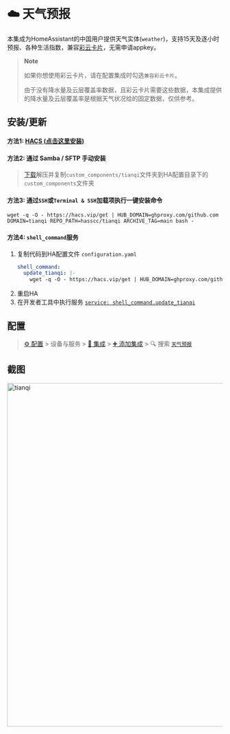 # ☁️ 天气预报


本集成为HomeAssistant的中国用户提供天气实体(`weather`)，支持15天及逐小时预报、各种生活指数，兼容[彩云卡片](https://github.com/fineemb/lovelace-colorfulclouds-weather-card)，无需申请appkey。


> **Note**
> 
> 如果你想使用彩云卡片，请在配置集成时勾选`兼容彩云卡片`。
>
> 由于没有降水量及云层覆盖率数据，且彩云卡片需要这些数据，本集成提供的降水量及云层覆盖率是根据天气状况给的固定数据，仅供参考。


<a name="install"></a>
## 安装/更新

#### 方法1: [HACS (**点击这里安装**)](https://my.home-assistant.io/redirect/hacs_repository/?owner=hasscc&repository=tianqi&category=integration)

#### 方法2: 通过 Samba / SFTP 手动安装
> [下载](https://github.com/hasscc/tianqi/archive/main.zip)解压并复制`custom_components/tianqi`文件夹到HA配置目录下的`custom_components`文件夹

#### 方法3: 通过`SSH`或`Terminal & SSH`加载项执行一键安装命令
```shell
wget -q -O - https://hacs.vip/get | HUB_DOMAIN=ghproxy.com/github.com DOMAIN=tianqi REPO_PATH=hasscc/tianqi ARCHIVE_TAG=main bash -
```

#### 方法4: `shell_command`服务
1. 复制代码到HA配置文件 `configuration.yaml`
    ```yaml
    shell_command:
      update_tianqi: |-
        wget -q -O - https://hacs.vip/get | HUB_DOMAIN=ghproxy.com/github.com DOMAIN=tianqi REPO_PATH=hasscc/tianqi ARCHIVE_TAG=main bash -
    ```
2. 重启HA
3. 在开发者工具中执行服务 [`service: shell_command.update_tianqi`](https://my.home-assistant.io/redirect/developer_call_service/?service=shell_command.update_tianqi)


<a name="config"></a>
## 配置

> [⚙️ 配置](https://my.home-assistant.io/redirect/config) > 设备与服务 > [🧩 集成](https://my.home-assistant.io/redirect/integrations) > [➕ 添加集成](https://my.home-assistant.io/redirect/config_flow_start?domain=tianqi) > 🔍 搜索 [`天气预报`](https://my.home-assistant.io/redirect/config_flow_start?domain=tianqi)


## 截图
<img width="800" alt="tianqi" src="https://github.com/hasscc/tianqi/assets/4549099/545e5c98-dce3-46b6-95c0-3e42d8a26a9a">

